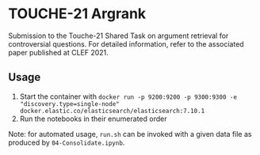 # TOUCHE-21 Argrank

Submission to the Touche-21 Shared Task on argument retrieval for controversial questions. For detailed information, refer to the associated paper published at CLEF 2021.

## Usage

1. Start the container with `docker run -p 9200:9200 -p 9300:9300 -e "discovery.type=single-node" docker.elastic.co/elasticsearch/elasticsearch:7.10.1`
2. Run the notebooks in their enumerated order

Note: for automated usage, `run.sh` can be invoked with a given data file as produced by `04-Consolidate.ipynb`.
